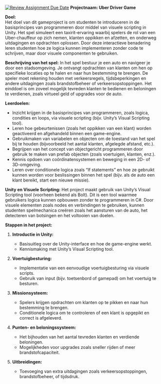 [![Review Assignment Due Date](https://classroom.github.com/assets/deadline-readme-button-22041afd0340ce965d47ae6ef1cefeee28c7c493a6346c4f15d667ab976d596c.svg)](https://classroom.github.com/a/PdcFKVix)
**Projectnaam: Uber Driver Game**

**Doel:**  
Het doel van dit gameproject is om studenten te introduceren in de basisprincipes van programmeren door middel van visuele scripting in Unity. Het spel simuleert een taxirit-ervaring waarbij spelers de rol van een Uber-chauffeur op zich nemen, klanten oppikken en afzetten, en onderweg uitdagingen en opdrachten oplossen. Door deze interactieve benadering leren studenten hoe ze logica kunnen implementeren zonder code te schrijven, maar door visuele componenten te gebruiken.

**Beschrijving van het spel:**
In het spel bestuur je een auto en navigeer je door een stadsomgeving. Je ontvangt opdrachten van klanten om hen op specifieke locaties op te halen en naar hun bestemming te brengen. De speler moet rekening houden met verkeersregels, tijdsbeperkingen en andere uitdagingen zoals brandstofbeheer of verkeersopstoppingen. Het einddoel is om zoveel mogelijk tevreden klanten te bedienen en beloningen te verdienen, zoals virtueel geld of upgrades voor de auto.

**Leerdoelen:**
- Inzicht krijgen in de basisprincipes van programmeren, zoals logica, condities en loops, via visuele scripting (bijv. Unity’s Visual Scripting tool).
- Leren hoe gebeurtenissen (zoals het oppikken van een klant) worden geactiveerd en afgehandeld binnen een game-engine.
- Gebruikmaken van variabelen en objecten om de toestand van het spel bij te houden (bijvoorbeeld het aantal klanten, afgelegde afstand, etc.).
- Begrijpen van het concept van objectgericht programmeren door gebruik te maken van prefab objecten (zoals voertuigen, klanten, enz.).
- Kennis opdoen van coördinatensystemen en beweging in een 2D- of 3D-omgeving.
- Leren over conditionele logica zoals “If statements” en hoe ze gebruikt kunnen worden voor beslissingen binnen het spel (bijv. als de auto een klant bereikt, start een nieuwe missie).

**Unity en Visuele Scripting:**
Het project maakt gebruik van Unity’s Visual Scripting tool (voorheen bekend als Bolt). Dit is een tool waarmee gebruikers logica kunnen opbouwen zonder te programmeren in C#. Door visuele elementen zoals nodes en verbindingen te gebruiken, kunnen studenten spelmechanica creëren zoals het aansturen van de auto, het detecteren van botsingen en het voltooien van doelen.

**Stappen in het project:**

1. **Introductie in Unity:**
   - Basisuitleg over de Unity-interface en hoe de game-engine werkt.
   - Kennismaking met Unity’s Visual Scripting tool.

2. **Voertuigbesturing:**
   - Implementatie van een eenvoudige voertuigbesturing via visuele scripts.
   - Gebruik van input (bijv. toetsenbord of gamepad) om het voertuig te besturen.

3. **Missionsysteem:**
   - Spelers krijgen opdrachten om klanten op te pikken en naar hun bestemming te brengen.
   - Conditionele logica om te controleren of een klant is opgepikt en correct is afgeleverd.

4. **Punten- en beloningssysteem:**
   - Het bijhouden van het aantal tevreden klanten en verdiende beloningen.
   - Mogelijkheden voor upgrades zoals sneller rijden of meer brandstofcapaciteit.

5. **Uitbreidingen:**
   - Toevoeging van extra uitdagingen zoals verkeersopstoppingen, brandstofbeheer, of tijdsdruk.
